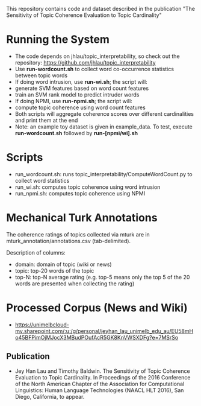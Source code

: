 This repository contains code and dataset described in the publication "The Sensitivity of Topic Coherence Evaluation
to Topic Cardinality"

Running the System
==================
* The code depends on jhlau/topic_interpretability, so check out the repository: https://github.com/jhlau/topic_interpretability
* Use **run-wordcount.sh** to collect word co-occurrence statistics between topic words
* If doing word intrusion, use **run-wi.sh**; the script will:
 * generate SVM features based on word count features
 * train an SVM rank model to predict intruder words
* If doing NPMI, use **run-npmi.sh**; the script will:
 * compute topic coherence using word count features
* Both scripts will aggregate coherence scores over different cardinalities and print them at the end
* Note: an example toy dataset is given in example_data. To test, execute **run-wordcount.sh** followed by **run-[npmi/wi].sh**

Scripts
=======
* run_wordcount.sh: runs topic_interpretability/ComputeWordCount.py to collect word statistics
* run_wi.sh: computes topic coherence using word intrusion
* run_npmi.sh: computes topic coherence using NPMI

Mechanical Turk Annotations
===========================
The coherence ratings of topics collected via mturk are in 
mturk_annotation/annotations.csv (tab-delimited).

Description of columns:
* domain: domain of topic (wiki or news)
* topic: top-20 words of the topic
* top-N: top-N average rating (e.g. top-5 means only the top 5 of the 20 words are presented when collecting the rating)

Processed Corpus (News and Wiki)
================================
* https://unimelbcloud-my.sharepoint.com/:u:/g/personal/jeyhan_lau_unimelb_edu_au/EU58mHo45BFPimOjMJocX3MBudPOufAcR5GK8KnVWSXDFg?e=7MSrSo

Publication
-----------
* Jey Han Lau and Timothy Baldwin. The Sensitivity of Topic Coherence Evaluation to Topic Cardinality. In Proceedings of the 2016 Conference of the North American Chapter of the Association for Computational Linguistics: Human Language Technologies (NAACL HLT 2016), San Diego, California, to appear.
